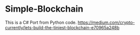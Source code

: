 # Simple-Blockchain
This is a C# Port from Python code.
https://medium.com/crypto-currently/lets-build-the-tiniest-blockchain-e70965a248b
